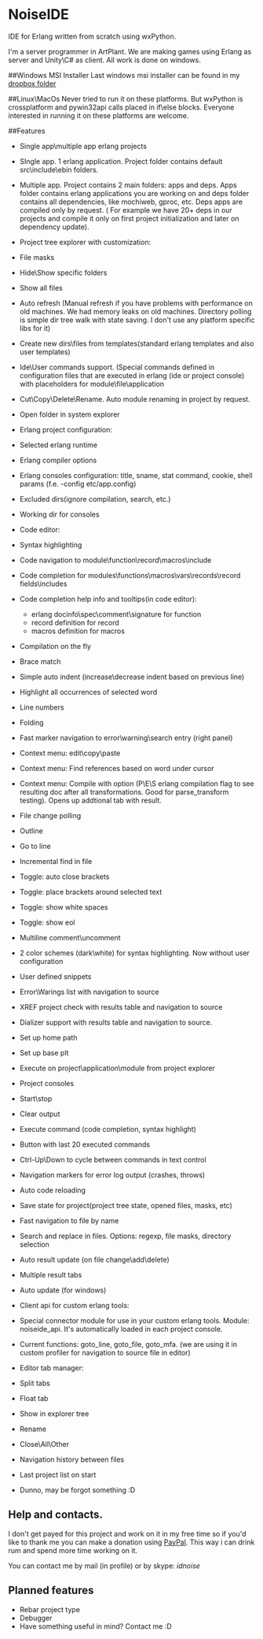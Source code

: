 NoiseIDE
========

IDE for Erlang written from scratch using wxPython.

I'm a server programmer in ArtPlant. We are making games using Erlang as server and Unity\C# as client. All work is done on windows. 

##Windows MSI Installer
Last windows msi installer can be found in my [dropbox folder](https://www.dropbox.com/s/u1esqq4h68qufcz/NoiseIDE.msi)

##Linux\MacOs
Never tried to run it on these platforms. But wxPython is crossplatform and pywin32api calls placed in if\else blocks. 
Everyone interested in running it on these platforms are welcome.

##Features
* Single app\multiple app erlang projects

 * SIngle app. 1 erlang application. Project folder contains default src\include\ebin folders. 
 * Multiple app. Project contains 2 main folders: apps and deps. Apps folder contains erlang applications you are working on and deps folder contains all dependencies, like mochiweb, gproc, etc. Deps apps are compiled only by request. ( For example we have 20+ deps in our projects and compile it only on first project initialization and later on dependency update).

* Project tree explorer with customization:

 * File masks
 * Hide\Show specific folders
 * Show all files
 * Auto refresh (Manual refresh if you have problems with performance on old machines. We had memory leaks on old machines. Directory polling is simple dir tree walk with state saving. I don't use any platform specific libs for it) 
 * Create new dirs\files from templates(standard erlang templates and also user templates)
 * Ide\User commands support. (Special commands defined in configuration files that are executed in erlang (ide or project console) with placeholders for module\file\application
 * Cut\Copy\Delete\Rename. Auto module renaming in project by request.
 * Open folder in system explorer

* Erlang project configuration:

 * Selected erlang runtime
 * Erlang compiler options
 * Erlang consoles configuration: title, sname, stat command, cookie, shell params (f.e. -config etc/app.config)
 * Excluded dirs(ignore compilation, search, etc.)
 * Working dir for consoles

* Code editor:

 * Syntax highlighting
 * Code navigation to module\function\record\macros\include
 * Code completion for modules\functions\macros\vars\records\record fields\includes
 * Code completion help info and tooltips(in code editor): 
     * erlang docinfo\spec\comment\signature for function
     * record definition for record
     * macros definition for macros
 * Compilation on the fly
 * Brace match
 * Simple auto indent (increase\decrease indent based on previous line)
 * Highlight all occurrences of selected word
 * Line numbers
 * Folding
 * Fast marker navigation to error\warning\search entry (right panel)
 * Context menu: edit\copy\paste
 * Context menu: Find references based on word under cursor
 * Context menu: Compile with option (P\E\S erlang compilation flag to see resulting doc after all transformations. Good for parse_transform testing). Opens up addtional tab with result.
 * File change polling
 * Outline
 * Go to line
 * Incremental find in file
 * Toggle: auto close brackets
 * Toggle: place brackets around selected text
 * Toggle: show white spaces
 * Toggle: show eol
 * Multiline comment\uncomment
 * 2 color schemes (dark\white) for syntax highlighting. Now without user configuration
 * User defined snippets

* Error\Warings list with navigation to source

* XREF project check with results table and navigation to source

* Dializer support with results table and navigation to source. 
 * Set up home path
 * Set up base plt
 * Execute on project\application\module from project explorer

* Project consoles
 * Start\stop
 * Clear output
 * Execute command (code completion, syntax highlight)
 * Button with last 20 executed commands 
 * Ctrl-Up\Down to cycle between commands in text control
 * Navigation markers for error log output (crashes, throws)
 * Auto code reloading

* Save state for project(project tree state, opened files, masks, etc)

* Fast navigation to file by name

* Search and replace in files. Options: regexp, file masks, directory selection
 * Auto result update (on file change\add\delete)
 * Multiple result tabs

* Auto update (for windows)

* Client api for custom erlang tools:
 * Special connector module for use in your custom erlang tools. Module: noiseide_api. It's automatically loaded in each project console.
 * Current functions: goto_line, goto_file, goto_mfa. (we are using it in custom profiler for navigation to source file in editor)

* Editor tab manager:
 * Split tabs 
 * Float tab
 * Show in explorer tree
 * Rename
 * Close\All\Other

* Navigation history between files

* Last project list on start

* Dunno, may be forgot something :D

## Help and contacts.
I don't get payed for this project and work on it in my free time so if you'd like to thank me you can make a donation using [PayPal](https://www.paypal.com/cgi-bin/webscr?cmd=_donations&business=2TM8DYTDCBHWJ&lc=RU&item_name=Noise%20IDE%20%28ide%20for%20erlang%29&item_number=1&currency_code=USD&bn=PP%2dDonationsBF%3abtn_donateCC_LG%2egif%3aNonHosted). This way i can drink rum and spend more time working on it.

You can contact me by mail (in profile) or by skype: *idnoise* 


## Planned features
* Rebar project type
* Debugger
* Have something useful in mind? Contact me :D
